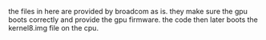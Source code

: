 the files in here are provided by broadcom as is. they make sure the gpu boots correctly and provide the gpu firmware. the code then later boots the kernel8.img file on the cpu.